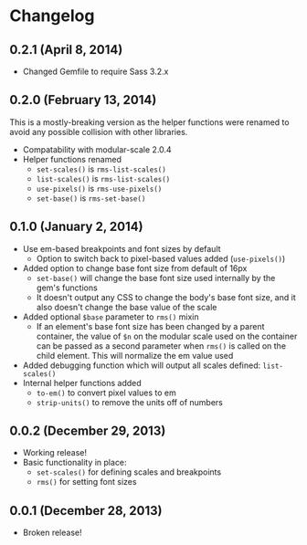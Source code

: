# Changelog

## 0.2.1 (April 8, 2014)

- Changed Gemfile to require Sass 3.2.x

## 0.2.0 (February 13, 2014)

This is a mostly-breaking version as the helper functions were renamed to avoid any possible collision with other libraries.

- Compatability with modular-scale 2.0.4
- Helper functions renamed
    - `set-scales()` is `rms-list-scales()`
    - `list-scales()` is `rms-list-scales()`
    - `use-pixels()` is `rms-use-pixels()`
    - `set-base()` is `rms-set-base()`

## 0.1.0 (January 2, 2014)

- Use em-based breakpoints and font sizes by default
    - Option to switch back to pixel-based values added (`use-pixels()`)
- Added option to change base font size from default of 16px
    - `set-base()` will change the base font size used internally by the gem's functions
    -  It doesn't output any CSS to change the body's base font size, and it also doesn't change the base value of the scale
- Added optional `$base` parameter to `rms()` mixin
    - If an element's base font size has been changed by a parent container, the value of `$n` on the modular scale used on the container can be passed as a second parameter when `rms()` is called on the child element. This will normalize the em value used
- Added debugging function which will output all scales defined: `list-scales()`
- Internal helper functions added
    - `to-em()` to convert pixel values to em
    - `strip-units()` to remove the units off of numbers

## 0.0.2 (December 29, 2013)

- Working release!
- Basic functionality in place:
    - `set-scales()` for defining scales and breakpoints
    - `rms()` for setting font sizes

## 0.0.1 (December 28, 2013)

- Broken release!